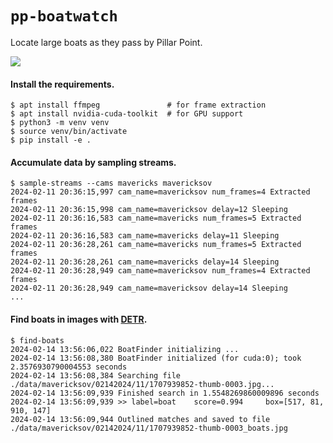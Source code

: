 # `pp-boatwatch` 

Locate large boats as they pass by Pillar Point. 

![](https://i.imgur.com/uSNPctj.jpeg)

#### Install the requirements.

```
$ apt install ffmpeg               # for frame extraction
$ apt install nvidia-cuda-toolkit  # for GPU support
$ python3 -m venv venv
$ source venv/bin/activate
$ pip install -e . 
```

#### Accumulate data by sampling streams. 

```
$ sample-streams --cams mavericks mavericksov
2024-02-11 20:36:15,997 cam_name=mavericksov num_frames=4 Extracted frames
2024-02-11 20:36:15,998 cam_name=mavericksov delay=12 Sleeping
2024-02-11 20:36:16,583 cam_name=mavericks num_frames=5 Extracted frames
2024-02-11 20:36:16,583 cam_name=mavericks delay=11 Sleeping
2024-02-11 20:36:28,261 cam_name=mavericks num_frames=5 Extracted frames
2024-02-11 20:36:28,261 cam_name=mavericks delay=14 Sleeping
2024-02-11 20:36:28,949 cam_name=mavericksov num_frames=4 Extracted frames
2024-02-11 20:36:28,949 cam_name=mavericksov delay=14 Sleeping
...
```

#### Find boats in images with [DETR](https://huggingface.co/facebook/detr-resnet-50). 

```
$ find-boats 
2024-02-14 13:56:06,022 BoatFinder initializing ...
2024-02-14 13:56:08,380 BoatFinder initialized (for cuda:0); took 2.3576930790004553 seconds
2024-02-14 13:56:08,384 Searching file ./data/mavericksov/02142024/11/1707939852-thumb-0003.jpg...
2024-02-14 13:56:09,939 Finished search in 1.5548269860009896 seconds
2024-02-14 13:56:09,939 >> label=boat    score=0.994     box=[517, 81, 910, 147]
2024-02-14 13:56:09,944 Outlined matches and saved to file ./data/mavericksov/02142024/11/1707939852-thumb-0003_boats.jpg
```
